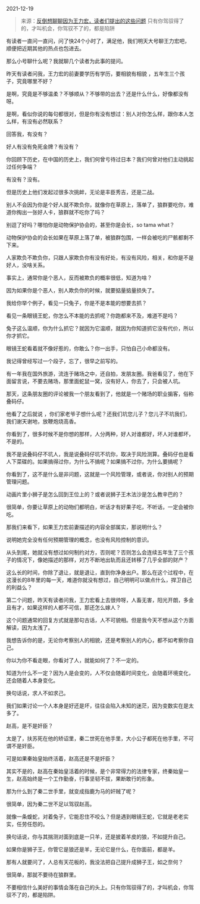2021-12-19

> 来源：[反倒想聊聊因为王力宏，读者们提出的这些问题](http://mp.weixin.qq.com/s?__biz=MzU3NDc5Nzc0NQ==&mid=2247510598&idx=1&sn=78fe483d90dff4390a3b351b25853b8f&chksm=fd2e0898ca59818ee46b51bc1edbf78b3cc4f68931a04fca2593961d28811848b54c984730f4&scene=27#wechat_redirect)
> 只有你驾驭得了的，才叫机会，你驾驭不了的，都是陷阱

有读者一直问一直问，问了快24个小时了，满足他，我们明天大号聊王力宏吧，顺便把近期其他的热点也包进去。  

  

那么小号聊什么呢？我就聊几个读者为此事的提问。  

  

昨天有读者问我，王力宏的前妻要学历有学历，要相貌有相貌 ，五年生三个孩子，究竟哪里不好？

  

是啊，究竟是不够温柔？不够顺从？不够带的出去？还是什么什么，好像都没有呀。  

  

是啊，看似你说的每句都很对，但是你有没有想过：别人对你怎么样，跟你本人怎么样，有没有必然联系？

  

回答我，有没有？  

  

好人有没有免死金牌？有没有？

  

你回顾下历史，在中国的历史上，我们何曾亏待过日本？我们何曾对他们主动挑起过任何争端？  

  

有没有？没有。

  

但是历史上他们发起过很多次挑衅，无论是丰臣秀吉，还是二战。  

  

别人不会因为你是个好人就不欺负你，就像你在草原上，落单了，狼群要吃你，难道你掏出一张好人卡，狼群就不吃你了吗？  

  

别逗了好吗？哪怕你是动物保护协会的，甚至你是会长，so tama what？  

  

动物保护协会的会长如果在草原上落了单，被狼群包围，一样会被吃的尸骸都剩不下来。

  

人家欺负不欺负你，只跟人家欺负你有没有好处，有没有风险，相关，和你是不是好人，没啥关系。  

  

事实上，通常你是个恶人，反而被欺负的概率很低，知道为啥？  

  

因为如果你是个恶人，别人欺负你的时候，就要掂量掂量损失了。

  

我给你举个例子，看见一只兔子，你是不是本能的想要去抓？  

  

看见一条眼镜王蛇，你怎么不本能的去抓呢？你跑都来不及，难道不是吗？

  

兔子这么温顺，你为什么抓它？就因为它温顺，就因为你知道抓它没有代价，所以你才抓它。

  

眼镜王蛇看着就不像好惹的，你敢么？你一出手，只怕自己小命都没有。  

  

我记得曾经写过一个段子，忘了，很早之前写的。  

  

有一年我在国外旅游，流连于赌场之中，还自拍，发朋友圈。我爸看见了，他在下面留言说，不要去赌场，那里面蛇鼠一窝，没有好人，你去了，只会被人坑。

  

那天，这条朋友圈的评论被我一个朋友看到了，他就是一个赌场的职业掮客，俗称叠码仔。

  

他看了之后就说 ，你们家老爷子想什么呢？还我们坑您儿子？您儿子不坑我们，我们谢天谢地，放鞭炮烧高香。

  

你看到了，很多时候不是你想的那样，人分两种，好人对谁都好，坏人对谁都坏，不是的。  

  

我不是说叠码仔不坑人，我是说叠码仔坑不坑你，取决于风险测算。叠码仔也是看人下菜碟的。如果搞得过你，为什么不搞呢？如果搞不过你，为什么要搞呢？

  

你看到了，这不是什么是非问题，这就是一个风险管理，或者说，你对别人的预期管理问题。  

  

动画片里小狮子是怎么回到王位上的？或者说狮子王木法沙是怎么教辛巴的？

  

很简单，你要让草原上的动物们都明白，听话才有好果子吃，不听话，一定会被你吃。

  

那我们来看下，如果王力宏前妻描述的内容全部属实，那说明什么？

  

说明她完全没有任何预期管理的概念，也没有风险控制的意识。

  

从头到尾，她就没有想过如何制约对方，否则呢？否则怎么会连续五年生了三个孩子的情况下，像她描述的那样，对方不断地出轨而且还转移了几乎全部的财产？  

  

这么长的时间，你除了退让，就是退让，直到你净身出户。那么在这个过程中，在这漫长的8年里的每一天，难道你就没有想过，自己明明可以做点什么，捍卫自己的利益么？  

  

第二个问题，昨天有读者问我，王力宏看上去很帅呀，人畜无害，阳光开朗，多金且有才，如果这样的人都不可信，那还怎么嫁人？  

  

这个问题通常的回复方式就是那句古话，人不可貌相。但是我今天不想从这个方面解读，因为太浅了。

  

我想告诉你的是，无论你考察别人的相貌，还是考察别人的内心，都不如考察你自己。  

  

你以为你不看走眼，你看对了人，就能如何了？不一定的。

  

知道为什么不一定？因为人是会变的，人不仅会随着时间变化，会随着环境变化，还会随着人本身变化。

  

换句话说，求人不如求己。  

  

我们如果讨论一个人本身是好还是坏，往往会陷入未知的迷茫，因为变数实在是太多了。  

  

赵高，是不是奸臣？  

  

太是了，扶苏死在他的矫诏里，秦二世死在他手里，大小公子都死在他手里，不可谓不是奸臣。

  

可是如果秦始皇始终活着，赵高还是不是奸臣？  

  

其实不是的，赵高在秦始皇活着的时候，是个非常得力的法律专家，终秦始皇一生，赵高始终是一个工作勤奋，行事坚韧不拔，果断敢行的形象。

  

那为什么到了秦二世手里，就变成指鹿为马的奸贼了呢？  

  

很简单，因为秦二世不足以驾驭赵高。

  

就像一条蝮蛇，对着兔子，它能忍住不咬么？但是遇到眼镜王蛇，它就是老老实实，任劳任怨的。  

  

换句话说，你与其揣测对面到底是一只羊，还是披着羊皮的狼，不如提升自己。  

  

如果你是狮子王，你管它是狼还是羊，无论它是什么，在你面前，都是羊。

  

那有人就要问了，人总有天花板的，我没法把自己提升成狮子王，如之奈何？

  

很简单，那就不要待在狼群里。

  

不要相信什么美好的事情会落在自己的头上。只有你驾驭得了的，才叫机会，你驾驭不了的，都是陷阱。

